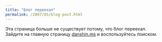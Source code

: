 ```yaml
---
title: "Блог переехал"
permalink: /2007/05/blog-post.html
---
```

Эта страница больше не существует потому, что блог переехал. Зайдите на главную страницу [danshin.ms](http://danshin.ms) и воспользуйтесь поиском.